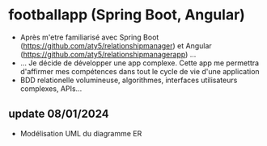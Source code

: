 # footballapp (Spring Boot, Angular)
- Après m'etre familiarisé avec Spring Boot (https://github.com/aty5/relationshipmanager) et Angular (https://github.com/aty5/relationshipmanagerapp) ...
- ... Je décide de développer une app complexe. Cette app me permettra d'affirmer mes compétences dans tout le cycle de vie d'une application
- BDD relationelle volumineuse, algorithmes, interfaces utilisateurs complexes, APIs...

## update 08/01/2024
- Modélisation UML du diagramme ER
